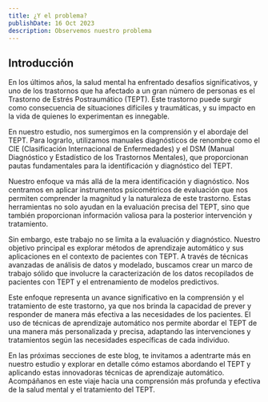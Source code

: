 ```yaml
---
title: ¿Y el problema?
publishDate: 16 Oct 2023
description: Observemos nuestro problema
---
```


## Introducción

En los últimos años, la salud mental ha enfrentado desafíos significativos, y uno de los trastornos que ha afectado a un gran número de personas es el Trastorno de Estrés Postraumático (TEPT). Este trastorno puede surgir como consecuencia de situaciones difíciles y traumáticas, y su impacto en la vida de quienes lo experimentan es innegable. 

En nuestro estudio, nos sumergimos en la comprensión y el abordaje del TEPT. Para lograrlo, utilizamos manuales diagnósticos de renombre como el CIE (Clasificación Internacional de Enfermedades) y el DSM (Manual Diagnóstico y Estadístico de los Trastornos Mentales), que proporcionan pautas fundamentales para la identificación y diagnóstico del TEPT.

Nuestro enfoque va más allá de la mera identificación y diagnóstico. Nos centramos en aplicar instrumentos psicométricos de evaluación que nos permiten comprender la magnitud y la naturaleza de este trastorno. Estas herramientas no solo ayudan en la evaluación precisa del TEPT, sino que también proporcionan información valiosa para la posterior intervención y tratamiento.

Sin embargo, este trabajo no se limita a la evaluación y diagnóstico. Nuestro objetivo principal es explorar métodos de aprendizaje automático y sus aplicaciones en el contexto de pacientes con TEPT. A través de técnicas avanzadas de análisis de datos y modelado, buscamos crear un marco de trabajo sólido que involucre la caracterización de los datos recopilados de pacientes con TEPT y el entrenamiento de modelos predictivos.

Este enfoque representa un avance significativo en la comprensión y el tratamiento de este trastorno, ya que nos brinda la capacidad de prever y responder de manera más efectiva a las necesidades de los pacientes. El uso de técnicas de aprendizaje automático nos permite abordar el TEPT de una manera más personalizada y precisa, adaptando las intervenciones y tratamientos según las necesidades específicas de cada individuo.

En las próximas secciones de este blog, te invitamos a adentrarte más en nuestro estudio y explorar en detalle cómo estamos abordando el TEPT y aplicando estas innovadoras técnicas de aprendizaje automático. Acompáñanos en este viaje hacia una comprensión más profunda y efectiva de la salud mental y el tratamiento del TEPT.
